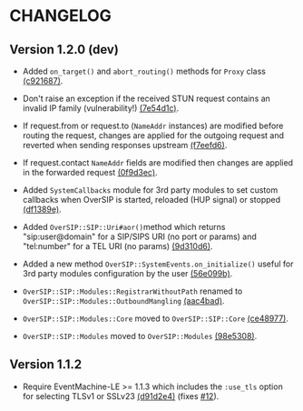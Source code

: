 CHANGELOG
=========


Version 1.2.0 (dev)
-------------------

- Added `on_target()` and `abort_routing()` methods for `Proxy` class [(c921687)](https://github.com/versatica/OverSIP/commit/c9216872ccd43c3977b8816551f33d9d0c178899).

- Don't raise an exception if the received STUN request contains an invalid IP family (vulnerability!) [(7e54d1c)](https://github.com/versatica/OverSIP/commit/7e54d1c89351e0517bc12d543e577dff46f251a4).

- If request.from or request.to (`NameAddr` instances) are modified before routing the request, changes are applied for the outgoing request and reverted when sending responses upstream [(f7eefd6)](https://github.com/versatica/OverSIP/commit/f7eefd6d8e02d30e61fd219f4426e6e63ea7f2a8).

- If request.contact `NameAddr` fields are modified then changes are applied in the forwarded request [(0f9d3ec)](https://github.com/versatica/OverSIP/commit/0f9d3ec9da96c51197535bcd5f0c65e5749ec855).

- Added `SystemCallbacks` module for 3rd party modules to set custom callbacks when OverSIP is started, reloaded (HUP signal) or stopped [(df1389e)](https://github.com/versatica/OverSIP/commit/df1389eda22806dc48f6595cc3e6460c58391411).

- Added `OverSIP::SIP::Uri#aor()`method which returns "sip:user@domain" for a SIP/SIPS URI (no port or params) and "tel:number" for a TEL URI (no params) [(9d310d6)](https://github.com/versatica/OverSIP/commit/9d310d6678ee79c47d17b5aab010a49b8683c3da).

- Added a new method `OverSIP::SystemEvents.on_initialize()` useful for 3rd party modules configuration by the user [(56e099b)](https://github.com/versatica/OverSIP/commit/56e099bb0500e6cda221750ade7848fda614b522).

- `OverSIP::SIP::Modules::RegistrarWithoutPath` renamed to `OverSIP::SIP::Modules::OutboundMangling` [(aac4bad)](https://github.com/versatica/OverSIP/commit/aac4badafd924cdbd3344a6636fa9588d0b84c79).

- `OverSIP::SIP::Modules::Core` moved to `OverSIP::SIP::Core` [(ce48977)](https://github.com/versatica/OverSIP/commit/ce48977ca786def6d9c9f8af8d743da7c105dcf6).

- `OverSIP::SIP::Modules` moved to `OverSIP::Modules` [(98e5308)](https://github.com/versatica/OverSIP/commit/98e530869e57150778327b29e5a977b2f6985f8d).


Version 1.1.2
-------------

- Require EventMachine-LE >= 1.1.3 which includes the `:use_tls` option for selecting TLSv1 or SSLv23 [(d91d2e4)](https://github.com/versatica/OverSIP/commit/d91d2e4899a777dd7dd101e83fe36a1bca744398) (fixes [#12](https://github.com/versatica/OverSIP/issues/12)).
